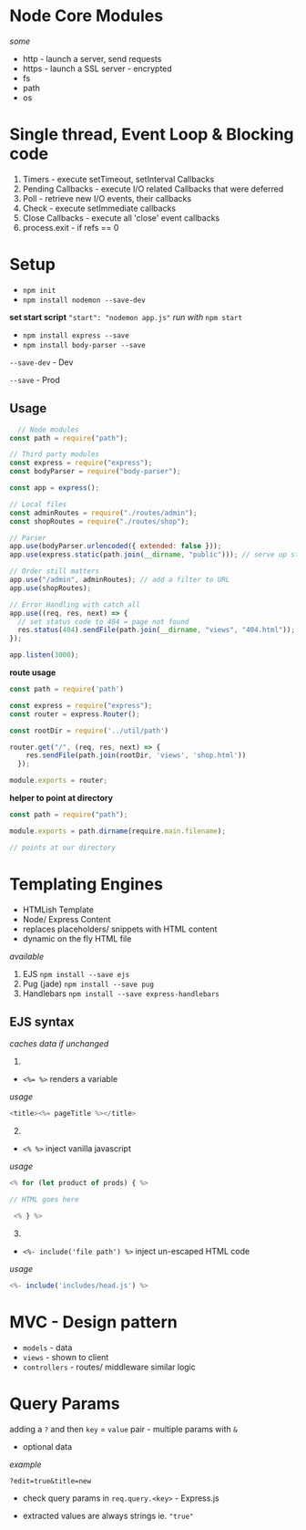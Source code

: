 # Node Core Modules
*some*
* http - launch a server, send requests
* https - launch a SSL server - encrypted 
* fs
* path
* os
  

# Single thread, Event Loop & Blocking code

1. Timers - execute setTimeout, setInterval Callbacks
2. Pending Callbacks - execute I/O related Callbacks that were deferred 
3. Poll - retrieve new I/O events, their callbacks
4. Check - execute setImmediate callbacks
5. Close Callbacks - execute all 'close' event callbacks 
6. process.exit - if refs == 0


# Setup

* `npm init`
* `npm install nodemon --save-dev`
  
**set start script**
`"start": "nodemon app.js"`
*run with*
`npm start`

* `npm install express --save`
* `npm install body-parser --save`

`--save-dev`   - Dev

`--save`       - Prod
  
## Usage

```js
  // Node modules
const path = require("path");

// Third party modules
const express = require("express");
const bodyParser = require("body-parser");

const app = express();

// Local files
const adminRoutes = require("./routes/admin");
const shopRoutes = require("./routes/shop");

// Parser
app.use(bodyParser.urlencoded({ extended: false }));
app.use(express.static(path.join(__dirname, "public"))); // serve up static css etc files - accesible publicly

// Order still matters
app.use("/admin", adminRoutes); // add a filter to URL
app.use(shopRoutes);

// Error Handling with catch all
app.use((req, res, next) => {
  // set status code to 404 = page not found
  res.status(404).sendFile(path.join(__dirname, "views", "404.html"));
});

app.listen(3000);
```

**route usage**
```js
const path = require('path')

const express = require("express");
const router = express.Router();

const rootDir = require('../util/path')

router.get("/", (req, res, next) => {
    res.sendFile(path.join(rootDir, 'views', 'shop.html'))
  });

module.exports = router;
```

**helper to point at directory**

```js
const path = require("path");

module.exports = path.dirname(require.main.filename);

// points at our directory 
```


# Templating Engines 

* HTMLish Template 
* Node/ Express Content 
* replaces placeholders/ snippets with HTML content 
* dynamic on the fly HTML file 
  
*available*
1. EJS `npm install --save ejs`
2. Pug (jade) `npm install --save pug`
3. Handlebars `npm install --save express-handlebars`

## EJS syntax

*caches data if unchanged*

1. 
* `<%= %>`  renders a variable 

*usage*

```js
<title><%= pageTitle %></title>
```

2. 
* `<% %>` inject vanilla javascript 

*usage*

```js
<% for (let product of prods) { %>

// HTML goes here 

 <% } %>
```

3. 
* `<%- include('file path') %>`  inject un-escaped HTML code 

*usage*

```js
<%- include('includes/head.js') %> 
```


# MVC - Design pattern

* `models` - data 
* `views` - shown to client
* `controllers` - routes/ middleware similar logic 

# Query Params 

adding a `?` and then `key` = `value` pair - multiple params with `&`

- optional data 

*example*

`?edit=true&title=new`

- check query params in `req.query.<key>` - Express.js

- extracted values are always strings ie. `"true"`

